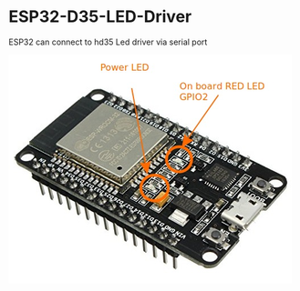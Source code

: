 # ESP32-D35-LED-Driver
ESP32 can connect to hd35 Led driver via serial port

![alt text](https://github.com/amin-amani/ESP32-D35-LED-Driver/blob/main/doc/ESP32-LED-Blink-Example.jpg)
